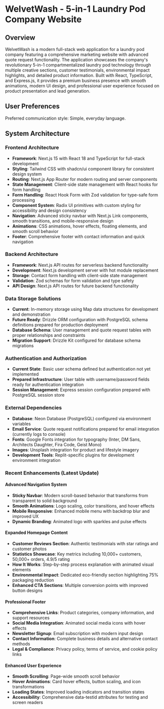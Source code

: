 # WelvetWash - 5-in-1 Laundry Pod Company Website

## Overview

WelvetWash is a modern full-stack web application for a laundry pod company featuring a comprehensive marketing website with advanced quote request functionality. The application showcases the company's revolutionary 5-in-1 compartmentalized laundry pod technology through multiple creative sections, customer testimonials, environmental impact highlights, and detailed product information. Built with React, TypeScript, and Express.js, it provides a premium business presence with smooth animations, modern UI design, and professional user experience focused on product presentation and lead generation.

## User Preferences

Preferred communication style: Simple, everyday language.

## System Architecture

### Frontend Architecture
- **Framework**: Next.js 15 with React 18 and TypeScript for full-stack development
- **Styling**: Tailwind CSS with shadcn/ui component library for consistent design system
- **Routing**: Next.js App Router for modern routing and server components
- **State Management**: Client-side state management with React hooks for form handling
- **Form Handling**: React Hook Form with Zod validation for type-safe form processing
- **Component System**: Radix UI primitives with custom styling for accessibility and design consistency
- **Navigation**: Advanced sticky navbar with Next.js Link components, smooth transitions, and mobile-responsive design
- **Animations**: CSS animations, hover effects, floating elements, and smooth scroll behavior
- **Footer**: Comprehensive footer with contact information and quick navigation

### Backend Architecture  
- **Framework**: Next.js API routes for serverless backend functionality
- **Development**: Next.js development server with hot module replacement
- **Storage**: Contact form handling with client-side state management
- **Validation**: Zod schemas for form validation and type safety
- **API Design**: Next.js API routes for future backend functionality

### Data Storage Solutions
- **Current**: In-memory storage using Map data structures for development and demonstration
- **Future Ready**: Drizzle ORM configuration with PostgreSQL schema definitions prepared for production deployment
- **Database Schema**: User management and quote request tables with proper relationships and constraints
- **Migration Support**: Drizzle Kit configured for database schema migrations

### Authentication and Authorization
- **Current State**: Basic user schema defined but authentication not yet implemented
- **Prepared Infrastructure**: User table with username/password fields ready for authentication integration
- **Session Management**: Express session configuration prepared with PostgreSQL session store

### External Dependencies
- **Database**: Neon Database (PostgreSQL) configured via environment variables
- **Email Service**: Quote request notifications prepared for email integration (currently logs to console)
- **Fonts**: Google Fonts integration for typography (Inter, DM Sans, Architects Daughter, Fira Code, Geist Mono)
- **Images**: Unsplash integration for product and lifestyle imagery
- **Development Tools**: Replit-specific plugins for development environment integration

### Recent Enhancements (Latest Update)

#### Advanced Navigation System
- **Sticky Navbar**: Modern scroll-based behavior that transforms from transparent to solid background
- **Smooth Animations**: Logo scaling, color transitions, and hover effects
- **Mobile Responsive**: Enhanced mobile menu with backdrop blur and improved UX
- **Dynamic Branding**: Animated logo with sparkles and pulse effects

#### Expanded Homepage Content
- **Customer Reviews Section**: Authentic testimonials with star ratings and customer photos
- **Statistics Showcase**: Key metrics including 10,000+ customers, 50,000+ orders, 4.9/5 rating
- **How It Works**: Step-by-step process explanation with animated visual elements
- **Environmental Impact**: Dedicated eco-friendly section highlighting 75% packaging reduction
- **Enhanced CTA Sections**: Multiple conversion points with improved button designs

#### Professional Footer
- **Comprehensive Links**: Product categories, company information, and support resources
- **Social Media Integration**: Animated social media icons with hover effects
- **Newsletter Signup**: Email subscription with modern input design
- **Contact Information**: Complete business details and alternative contact methods
- **Legal & Compliance**: Privacy policy, terms of service, and cookie policy links

#### Enhanced User Experience
- **Smooth Scrolling**: Page-wide smooth scroll behavior
- **Hover Animations**: Card hover effects, button scaling, and icon transformations
- **Loading States**: Improved loading indicators and transition states
- **Accessibility**: Comprehensive data-testid attributes for testing and screen readers